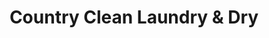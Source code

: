 ---
title: "Country Clean Laundry & Dry"
url: /phoenix/country-clean-laundry-and-dry/
shop: laundry
---